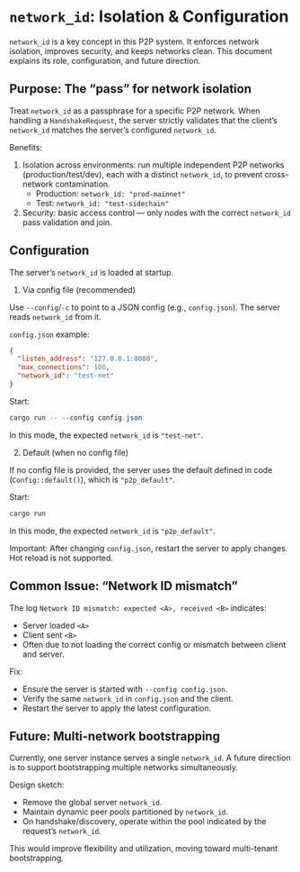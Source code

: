 # `network_id`: Isolation & Configuration

`network_id` is a key concept in this P2P system. It enforces network isolation, improves security, and keeps networks clean. This document explains its role, configuration, and future direction.

## Purpose: The “pass” for network isolation

Treat `network_id` as a passphrase for a specific P2P network. When handling a `HandshakeRequest`, the server strictly validates that the client’s `network_id` matches the server’s configured `network_id`.

Benefits:

1. Isolation across environments: run multiple independent P2P networks (production/test/dev), each with a distinct `network_id`, to prevent cross-network contamination.
   - Production: `network_id: "prod-mainnet"`
   - Test: `network_id: "test-sidechain"`
2. Security: basic access control — only nodes with the correct `network_id` pass validation and join.

## Configuration

The server’s `network_id` is loaded at startup.

1) Via config file (recommended)

Use `--config`/`-c` to point to a JSON config (e.g., `config.json`). The server reads `network_id` from it.

`config.json` example:

```json
{
  "listen_address": "127.0.0.1:8080",
  "max_connections": 100,
  "network_id": "test-net"
}
```

Start:

```powershell
cargo run -- --config config.json
```

In this mode, the expected `network_id` is `"test-net"`.

2) Default (when no config file)

If no config file is provided, the server uses the default defined in code (`Config::default()`), which is `"p2p_default"`.

Start:

```powershell
cargo run
```

In this mode, the expected `network_id` is `"p2p_default"`.

Important: After changing `config.json`, restart the server to apply changes. Hot reload is not supported.

## Common Issue: “Network ID mismatch”

The log `Network ID mismatch: expected <A>, received <B>` indicates:
- Server loaded `<A>`
- Client sent `<B>`
- Often due to not loading the correct config or mismatch between client and server.

Fix:
- Ensure the server is started with `--config config.json`.
- Verify the same `network_id` in `config.json` and the client.
- Restart the server to apply the latest configuration.

## Future: Multi-network bootstrapping

Currently, one server instance serves a single `network_id`. A future direction is to support bootstrapping multiple networks simultaneously.

Design sketch:
- Remove the global server `network_id`.
- Maintain dynamic peer pools partitioned by `network_id`.
- On handshake/discovery, operate within the pool indicated by the request’s `network_id`.

This would improve flexibility and utilization, moving toward multi-tenant bootstrapping.